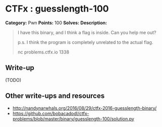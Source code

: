 # CTFx : guesslength-100

**Category:** Pwn
**Points:** 100
**Solves:** 
**Description:**

> I have this binary, and I think a flag is inside. Can you help me out?
> 
> 
> p.s. I think the program is completely unrelated to the actual flag.
> 
> 
> nc problems.ctfx.io 1338

## Write-up

(TODO)

## Other write-ups and resources

* http://nandynarwhals.org/2016/08/29/ctfx-2016-guesslength-binary/
* https://github.com/bobacadodl/ctfx-problems/blob/master/binary/guesslength-100/solution.py
